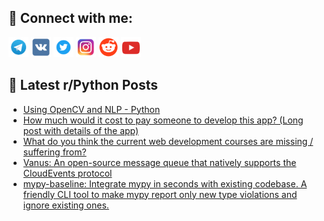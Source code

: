 ## 🔎 Connect with me:
[<img src="https://github.com/bullbesh/bullbesh/blob/main/images/Telegram.png" width="32" height="32" />](https://t.me/bullbesh)
[<img src="https://github.com/bullbesh/bullbesh/blob/main/images/VK.png" width="32" height="32" />](https://vk.com/bullbesh)
[<img src="https://github.com/bullbesh/bullbesh/blob/main/images/Twitter.png" width="32" height="32" />](https://twitter.com/bullbesh1)
[<img src="https://github.com/bullbesh/bullbesh/blob/main/images/Instagram.png" width="32" height="32" />](https://www.instagram.com/bullbesh)
[<img src="https://github.com/bullbesh/bullbesh/blob/main/images/Reddit.png" width="32" height="32" />](https://www.reddit.com/user/bullbesh)
[<img src="https://github.com/bullbesh/bullbesh/blob/main/images/YouTube.png" width="32" height="32" />](https://www.youtube.com/channel/UCtfjRs6uzgq5mfm8S06WTcg)

## 📕 Latest r/Python Posts
<!-- BLOG-POST-LIST:START -->
- [Using OpenCV and NLP - Python](https://www.reddit.com/r/Python/comments/zsqw0w/using_opencv_and_nlp_python/)
- [How much would it cost to pay someone to develop this app? &lpar;Long post with details of the app&rpar;](https://www.reddit.com/r/Python/comments/zsq46v/how_much_would_it_cost_to_pay_someone_to_develop/)
- [What do you think the current web development courses are missing / suffering from?](https://www.reddit.com/r/Python/comments/zsptu9/what_do_you_think_the_current_web_development/)
- [Vanus: An open-source message queue that natively supports the CloudEvents protocol](https://www.reddit.com/r/Python/comments/zspbq8/vanus_an_opensource_message_queue_that_natively/)
- [mypy-baseline: Integrate mypy in seconds with existing codebase. A friendly CLI tool to make mypy report only new type violations and ignore existing ones.](https://www.reddit.com/r/Python/comments/zso38g/mypybaseline_integrate_mypy_in_seconds_with/)
<!-- BLOG-POST-LIST:END -->
